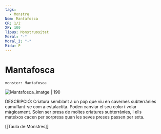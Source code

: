 ```yaml
---
tags:
  - Monstre
Nom: Mantafosca
CR: 1/2
XP: 100
Tipus: Monstruositat
Moral: "-"
Moral_2: "-"
Mida: P
---
```

# Mantafosca

```statblock
monster: Mantafosca
```

![Mantafosca_imatge | 190](https://www.dndbeyond.com/avatars/thumbnails/30781/549/1000/1000/638061928264742735.png)

DESCRIPCIÓ: 
Criatura semblant a un pop que viu en cavernes subterrànies camuflant-se com a estalactita. Poden canviar el seu color i volar màgicament. Solen ser presa de moltes criatures subterrànies, i ells mateixos cacen per sorpresa quan les seves preses passen per sota.

[[Taula de Monstres]]